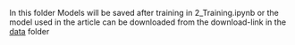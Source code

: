In this folder Models will be saved after training in 2_Training.ipynb or the model used in the article can be downloaded from the download-link in the [data](/data) folder
